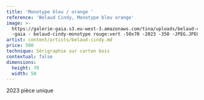 ```yaml
---
title: 'Monotype bleu / orange '
reference: 'Belaud Cindy, Monotype bleu orange'
image: >-
  https://galerie-gaia.s3.eu-west-3.amazonaws.com/tina/uploads/belaud-cindy/galerie
  -gaia - belaud-cindy-monotype rouge:vert -50x70 -2023 -350 -JPEG.JPEG
artist: content/artists/belaud-cindy.md
price: 500
technique: Sérigraphie sur carton bois
contextual: false
dimensions:
  height: 70
  width: 50
---
```


2023 pièce unique
